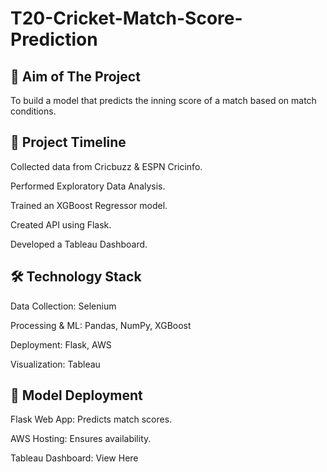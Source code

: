 # T20-Cricket-Match-Score-Prediction
## 📌 Aim of The Project
To build a model that predicts the inning score of a match based on match conditions.

## 📅 Project Timeline

Collected data from Cricbuzz & ESPN Cricinfo.

Performed Exploratory Data Analysis.

Trained an XGBoost Regressor model.

Created API using Flask.

Developed a Tableau Dashboard.

## 🛠️ Technology Stack

Data Collection: Selenium

Processing & ML: Pandas, NumPy, XGBoost

Deployment: Flask, AWS

Visualization: Tableau

## 🚀 Model Deployment

Flask Web App: Predicts match scores.

AWS Hosting: Ensures availability.

Tableau Dashboard: View Here
